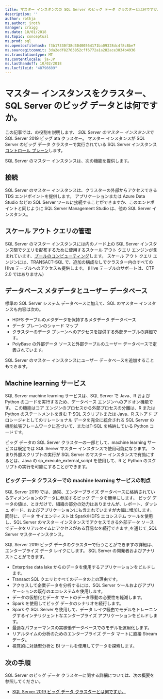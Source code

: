 ```yaml
---
title: マスター インスタンスの SQL Server のビッグ データ クラスターとは何ですか。 | Microsoft Docs
description: ''
author: rothja
ms.author: jroth
manager: craigg
ms.date: 10/01/2018
ms.topic: conceptual
ms.prod: sql
ms.openlocfilehash: f3b17330f38d30400564171ba09328dc4f8c8be7
ms.sourcegitcommit: 3da2edf82763852cff6772a1a282ace3034b4936
ms.translationtype: MT
ms.contentlocale: ja-JP
ms.lasthandoff: 10/02/2018
ms.locfileid: "48796609"
---
```

# <a name="what-is-the-sql-server-big-data-cluster-master-instance"></a>マスター インスタンスをクラスター、SQL Server のビッグ データとは何ですか。

この記事では、の役割を説明します、 *SQL Server のマスター インスタンス*で SQL Server 2019 ビッグ ata クラスター。 マスター インスタンスが SQL Server のビッグ データ クラスターで実行されている SQL Server インスタンス[コントロール プレーン](big-data-cluster-overview.md#controlplane)します。

SQL Server のマスター インスタンスは、次の機能を提供します。

## <a name="connectivity"></a>接続

SQL Server のマスター インスタンスは、クラスターの外部からアクセスできる TDS エンドポイントを提供します。 アプリケーションまたは Azure Data Studio などの SQL Server ツールに接続することができますか、このエンドポイントと同じように SQL Server Management Studio は、他の SQL Server インスタンス。

## <a name="scale-out-query-management"></a>スケール アウト クエリの管理

SQL Server のマスター インスタンスには内のノード上の SQL Server インスタンス間でクエリを配布するために使用するスケール アウト クエリ エンジンが含まれています、[プールのコンピューティング](concept-compute-pool.md)します。 スケール アウト クエリ エンジンには、TRANSACT-SQL で、追加の構成なしでクラスター内のすべての Hive テーブルへのアクセスも提供します。 (Hive テーブルのサポートは、CTP 2.0 ではありません)

## <a name="metadata-and-user-databases"></a>データベース メタデータとユーザー データベース

標準の SQL Server システム データベースに加えて、SQL のマスター インスタンスも内容は次の。

- HDFS テーブルのメタデータを保持するメタデータ データベース
- データ プレーンのシャード マップ
- クラスターのデータ プレーンへのアクセスを提供する外部テーブルの詳細です。
- PolyBase の外部データ ソースと外部テーブルのユーザー データベースで定義されています。

SQL Server のマスター インスタンスにユーザー データベースを追加することもできます。

## <a name="machine-learning-services"></a>Machine learning サービス

SQL Server machine learning サービスは、SQL Server で Java、R および Python のコードを実行するため、データベース エンジンへのアドオン機能です。 この機能はコア エンジンのプロセスから外部プロセスの分離は、R または Python のステートメントを含む T-SQL スクリプトまたは Java、R ストアド プロシージャとしてのリレーショナル データを完全に統合される SQL Server の機能拡張フレームワークに基づいて、またはT-SQL を格納している Python コードです。

ビッグ データの SQL Server クラスターの一部として、machine learning サービスは既定では SQL Serevr マスター インスタンスで使用可能になります。 つまり外部スクリプトの実行が SQL Server のマスター インスタンスで有効にするとは、Java の sp_execute_external_script を使用して、R と Python のスクリプトの実行を可能にすることができます。

### <a name="advantages-of-machine-learning-services-in-a-big-data-cluster"></a>ビッグ データ クラスターでの machine learning サービスの利点

SQL Server 2019 では、通常、エンタープライズ データベースに格納されているディメンションのデータに参加するビッグ データを簡単にします。 ビッグ データの値は、ときだけで、組織の部分の効力はありませんが、レポート、ダッシュ ボード、およびアプリケーションにも含まれていますが大幅に増加します。 同時に、データ サイエンティストは Spark/HDFS エコシステム ツールを使用し、SQL Server のマスター インスタンスでアクセスできる外部データ ソースでデータをリアルタイムにアクセスがある容易なを続行できます_を通じて_SQL Server マスターインスタンス。

SQL Server 2019 ビッグ データのクラスターで行うことができますの詳細は、エンタープライズ データ レイクにします。 SQL Server の開発者およびアナリストことができます。

* Enterprise data lake からのデータを使用するアプリケーションをビルドします。
* Transact SQL クエリとすべてのデータの上の理由です。
* アクセスして企業データを分析するには、SQL Server ツールおよびアプリケーションの既存のエコシステムを使用します。
* データの仮想化とデータ マートのデータ移動の必要性を軽減します。
* Spark を使用してビッグ データのシナリオを続行します。
* Spark や SQL Server を使用して、データ レイク経由でモデルをトレーニングするインテリジェントなエンタープライズ アプリケーションをビルドします。
* 最適なパフォーマンスの実稼働データベースでのモデルを運用化します。
* リアルタイムの分析のためのエンタープライズ データ マートに直接 Stream データ。
* 視覚的に対話型分析と BI ツールを使用してデータを探索します。

## <a name="next-steps"></a>次の手順

SQL Server のビッグ データ クラスターに関する詳細については、次の概要を参照してください。

- [SQL Server 2019 ビッグ データ クラスターとは何ですか。](big-data-cluster-overview.md)
